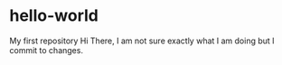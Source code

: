 # hello-world
My first repository
Hi There,
I am not sure exactly what I am doing but I commit to changes.
